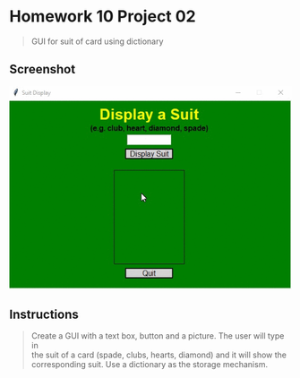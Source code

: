 # Homework 10 Project 02
> GUI for suit of card using dictionary

## Screenshot
![screenshot](hw10project2.gif)

## Instructions
> Create a GUI with a text box, button and a picture. The user will type in  
> the suit of a card (spade, clubs, hearts, diamond) and it will show the  
> corresponding suit.  Use a dictionary as the storage mechanism. 